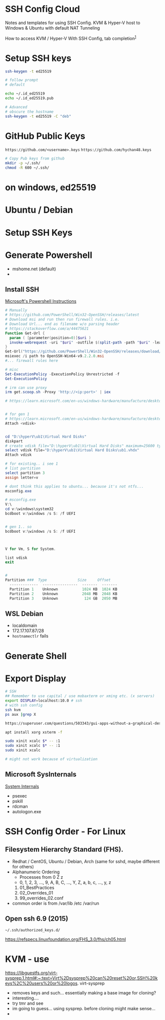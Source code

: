 # SSH Config Cloud
Notes and templates for using SSH Config. KVM &amp; Hyper-V host to Windows &amp; Ubuntu with default NAT Tunneling

How to access KVM / Hyper-V
With SSH Config, tab completion<sup>[1](https://github.com/gianlucaborello/aws-ssh-config)</sup>


# Setup SSH keys
```bash
ssh-keygen -t ed25519

# follow prompt
# default

echo ~/.id_ed25519
echo ~/.id_ed25519.pub

# Advanced
# obscure the hostname
ssh-keygen -t ed25519 -C "deb"
```

# GitHub Public Keys
`https://github.com/<username>.keys`
`https://github.com/hychan48.keys`


```bash
# Copy Pub keys from github
mkdir -p ~/.ssh/
chmod -R 600 ~/.ssh/
```
# on windows, ed25519 

# Ubuntu / Debian
<!-- [a relative link](other_file.md) -->



# Setup SSH Keys
<!-- [a relative link](other_file.md) -->


# Generate Powershell
* mshome.net (default)
* 
## Install SSH
[Microsoft's Powershell Instructions](https://learn.microsoft.com/en-us/windows-server/administration/openssh/openssh_install_firstuse?tabs=powershell#install-openssh-for-windows)

```ps1
# Manually
# https://github.com/PowerShell/Win32-OpenSSH/releases/latest
# Download msi and run then run firewall rules. i.e.
# Download Url... end as filename w/o parsing header
# https://stackoverflow.com/a/44475621
Function Get-Url {
  param ( [parameter(position=0)]$uri )
  invoke-webrequest -uri "$uri" -outfile $(split-path -path "$uri" -leaf)
}
Get-Url("https://github.com/PowerShell/Win32-OpenSSH/releases/download/v9.2.2.0p1-Beta/OpenSSH-Win32-v9.2.2.0.msi")
msiexec /i path to OpenSSH-Win64-v9.2.2.0.msi
#... firewall rules here


```
```ps1
# misc
Set-ExecutionPolicy -ExecutionPolicy Unrestricted -f
Get-ExecutionPolicy

# irm can use proxy
irm get.scoop.sh -Proxy 'http://<ip:port>' | iex

# https://learn.microsoft.com/en-us/windows-hardware/manufacture/desktop/deploy-windows-on-a-vhd--native-boot?view=windows-11


# for gen 1
# https://learn.microsoft.com/en-us/windows-hardware/manufacture/desktop/boot-to-vhd--native-boot--add-a-virtual-hard-disk-to-the-boot-menu?view=windows-11
Attach <vdisk>


cd "D:\hyperV\ub1\Virtual Hard Disks"
diskpart
# create vdisk file="D:\hyperV\ub1\Virtual Hard Disks" maximum=25600 type=fixed
select vdisk file="D:\hyperV\ub1\Virtual Hard Disks\ub1.vhdx"
Attach vdisk

# for existing.. i see 1
# list partition
select partition 3
assign letter=v

# dont think this applies to ubuntu... because it's not ntfs...
msconfig.exe

# msconfig.exe
V:\
cd v:\windows\system32
bcdboot v:\windows /s S: /f UEFI


# gen 1.. so
bcdboot v:\windows /s S: /f UEFI



V for Vm, S for System.

list vdisk
exit


#
Partition ###  Type              Size     Offset
  -------------  ----------------  -------  -------
  Partition 1    Unknown           1024 KB  1024 KB
  Partition 2    Unknown           2048 MB  2048 KB
  Partition 3    Unknown            124 GB  2050 MB

```

## WSL Debian
* localdomain
* 172.17.107.87/28
* `hostnamectlr` fails
# Generate Shell

# Export Display
```bash
# SSH
## Remember to use capital / use mobaxterm or xming etc. (x servers)
export DISPLAY=localhost:10.0 # ssh
# with ssh config
ssh kvm
ps aux |grep X

https://superuser.com/questions/503343/gui-apps-without-a-graphical-desktop

apt install xorg xsterm -f

sudo xinit xcalc $* -- :1
sudo xinit xcalc $* -- :1
sudo xinit xcalc

# might not work because of virtualization

```

## Microsoft SysInternals
[System Internals](https://learn.microsoft.com/en-us/sysinternals/downloads/sysinternals-suite)
* psexec
* pskill
* rdcman
* autologon.exe


# SSH Config Order - For Linux
## Filesystem Hierarchy Standard (FHS).
* Redhat / CentOS, Ubuntu / Debian, Arch (same for sshd, maybe different for others)
* Alphanumeric Ordering
  * Processes from 0 Z z
  * 0, 1, 2, 3, ..., 9, A, B, C, ..., Y, Z, a, b, c, ..., y, z 
  1. 01_BestPractices
  2. 02_Overrides_01
  3. 99_overrides_02.conf
* common order is from /var/lib /etc /var/run

## Open ssh 6.9 (2015)
`~/.ssh/authorized_keys.d/`

https://refspecs.linuxfoundation.org/FHS_3.0/fhs/ch05.html


# KVM - use 
https://libguestfs.org/virt-sysprep.1.html#:~:text=Virt%2Dsysprep%20can%20reset%20or,SSH%20keys%2C%20users%20or%20logos.
virt-sysprep
* removes keys and such... essentially making a base image for cloning?
* interesting....
* try tmr and see
* im going to guess... using sysprep. before cloning might make sense...
* 